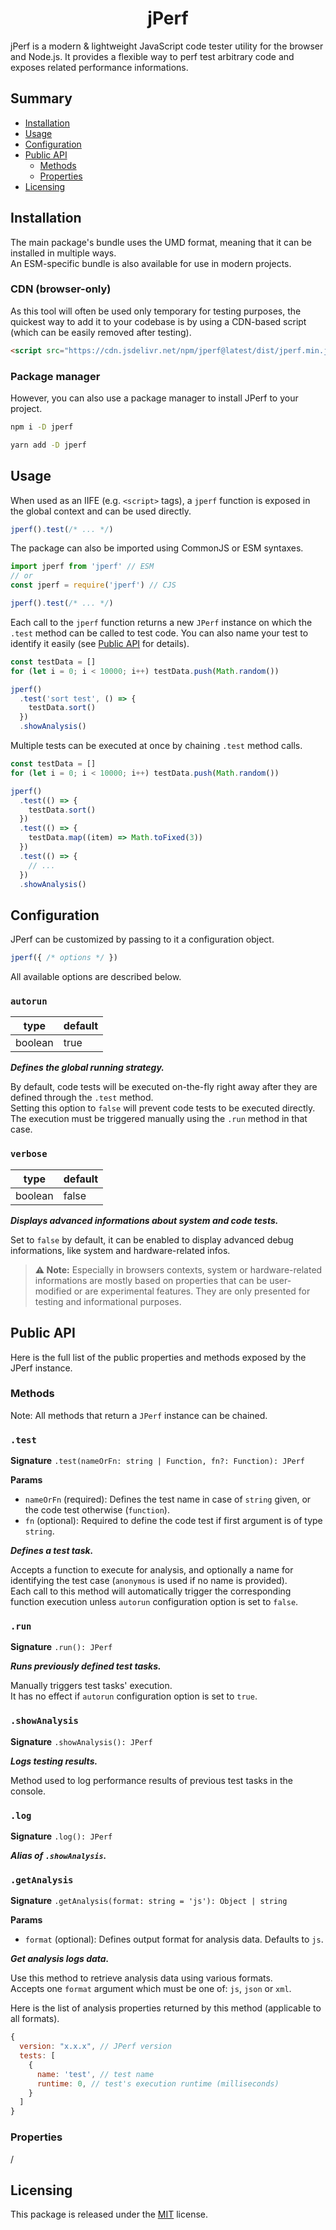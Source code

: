 # <div align="center">jPerf</div>

jPerf is a modern & lightweight JavaScript code tester utility for the browser and Node.js. It provides a flexible way to perf test arbitrary code and exposes related performance informations.

## Summary

- [Installation](#installation)
- [Usage](#usage)
- [Configuration](#configuration)
- [Public API](#public-api)
  - [Methods](#methods)
  - [Properties](#properties)
- [Licensing](#licensing)

## Installation

The main package's bundle uses the UMD format, meaning that it can be installed in multiple ways.  
An ESM-specific bundle is also available for use in modern projects.

### CDN (browser-only)

As this tool will often be used only temporary for testing purposes, the quickest way to add it to your codebase is by using a CDN-based script (which can be easily removed after testing).

```html
<script src="https://cdn.jsdelivr.net/npm/jperf@latest/dist/jperf.min.js"></script>
```

### Package manager

However, you can also use a package manager to install JPerf to your project.

```sh
npm i -D jperf
```

```sh
yarn add -D jperf
```

## Usage

When used as an IIFE (e.g. `<script>` tags), a `jperf` function is exposed in the global context and can be used directly.

```js
jperf().test(/* ... */)
```

The package can also be imported using CommonJS or ESM syntaxes.

```js
import jperf from 'jperf' // ESM
// or
const jperf = require('jperf') // CJS

jperf().test(/* ... */)
```

Each call to the `jperf` function returns a new `JPerf` instance on which the `.test` method can be called to test code. You can also name your test to identify it easily (see [Public API](#public-api) for details).

```js
const testData = []
for (let i = 0; i < 10000; i++) testData.push(Math.random())

jperf()
  .test('sort test', () => {
    testData.sort()
  })
  .showAnalysis()
```

Multiple tests can be executed at once by chaining `.test` method calls.

```js
const testData = []
for (let i = 0; i < 10000; i++) testData.push(Math.random())

jperf()
  .test(() => {
    testData.sort()
  })
  .test(() => {
    testData.map((item) => Math.toFixed(3))
  })
  .test(() => {
    // ...
  })
  .showAnalysis()
```

## Configuration

JPerf can be customized by passing to it a configuration object.

<!-- prettier-ignore -->
```js
jperf({ /* options */ })
```

All available options are described below.

### `autorun`

| type    | default |
| ------- | ------- |
| boolean | true    |

**_Defines the global running strategy._**

By default, code tests will be executed on-the-fly right away after they are defined through the `.test` method.  
Setting this option to `false` will prevent code tests to be executed directly. The execution must be triggered manually using the `.run` method in that case.

### `verbose`

| type    | default |
| ------- | ------- |
| boolean | false   |

**_Displays advanced informations about system and code tests._**

Set to `false` by default, it can be enabled to display advanced debug informations, like system and hardware-related infos.

> **:warning: Note:** Especially in browsers contexts, system or hardware-related informations are mostly based on properties that can be user-modified or are experimental features. They are only presented for testing and informational purposes.

## Public API

Here is the full list of the public properties and methods exposed by the JPerf instance.

### Methods

Note: All methods that return a `JPerf` instance can be chained.

### `.test`

**Signature** `.test(nameOrFn: string | Function, fn?: Function): JPerf`

**Params**

- `nameOrFn` (required): Defines the test name in case of `string` given, or the code test otherwise (`function`).
- `fn` (optional): Required to define the code test if first argument is of type `string`.

**_Defines a test task._**

Accepts a function to execute for analysis, and optionally a name for identifying the test case (`anonymous` is used if no name is provided).  
Each call to this method will automatically trigger the corresponding function execution unless `autorun` configuration option is set to `false`.

### `.run`

**Signature** `.run(): JPerf`

**_Runs previously defined test tasks._**

Manually triggers test tasks' execution.  
It has no effect if `autorun` configuration option is set to `true`.

### `.showAnalysis`

**Signature** `.showAnalysis(): JPerf`

**_Logs testing results._**

Method used to log performance results of previous test tasks in the console.

### `.log`

**Signature** `.log(): JPerf`

**_Alias of `.showAnalysis`._**

### `.getAnalysis`

**Signature** `.getAnalysis(format: string = 'js'): Object | string`

**Params**

- `format` (optional): Defines output format for analysis data. Defaults to `js`.

**_Get analysis logs data._**

Use this method to retrieve analysis data using various formats.  
Accepts one `format` argument which must be one of: `js`, `json` or `xml`.

Here is the list of analysis properties returned by this method (applicable to all formats).

```js
{
  version: "x.x.x", // JPerf version
  tests: [
    {
      name: 'test', // test name
      runtime: 0, // test's execution runtime (milliseconds)
    }
  ]
}
```

### Properties

/

## Licensing

This package is released under the [MIT](https://opensource.org/license/mit/) license.
